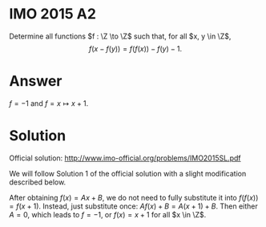 # IMO 2015 A2

Determine all functions $f : \Z \to \Z$ such that, for all $x, y \in \Z$,
$$ f(x - f(y)) = f(f(x)) - f(y) - 1. $$



# Answer

$f = -1$ and $f = x \mapsto x + 1$.



# Solution

Official solution: <http://www.imo-official.org/problems/IMO2015SL.pdf>

We will follow Solution 1 of the official solution with a slight modification described below.

After obtaining $f(x) = Ax + B$, we do not need to fully substitute it into $f(f(x)) = f(x + 1)$.
Instead, just substitute once: $A f(x) + B = A (x + 1) + B$.
Then either $A = 0$, which leads to $f = -1$, or $f(x) = x + 1$ for all $x \in \Z$.
